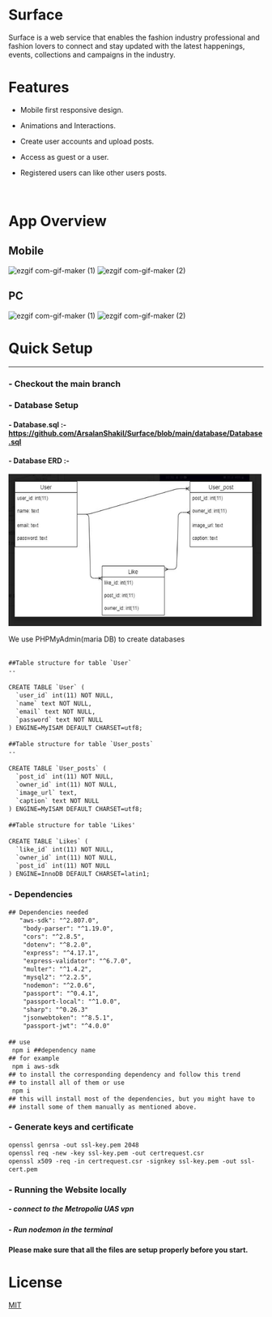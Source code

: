 



# Surface

Surface is a web service that enables the fashion industry professional and fashion lovers to connect and stay updated with the latest happenings, events, collections and campaigns in the industry.
<br>
# Features

- Mobile first responsive design.

- Animations and Interactions.

- Create user accounts and upload posts.

- Access as guest or a user.

- Registered users can like other users posts.
<br>

# App Overview

## Mobile
![ezgif com-gif-maker (1)](https://user-images.githubusercontent.com/40695548/117309710-597d4080-ae8b-11eb-8f9a-461b1bb8d9b7.gif)
![ezgif com-gif-maker (2)](https://github.com/ArsalanShakil/Surface/blob/main/ezgif.com-gif-maker%20(2).gif)

## PC
![ezgif com-gif-maker (1)](https://user-images.githubusercontent.com/40695548/117312574-d01b3d80-ae8d-11eb-99c4-b6b8389ed4d6.gif)
![ezgif com-gif-maker (2)](https://user-images.githubusercontent.com/40695548/117313108-46b83b00-ae8e-11eb-8aed-6efdd235a623.gif)



# Quick Setup
-------
### - Checkout the main branch
### - Database Setup

#### - Database.sql :- https://github.com/ArsalanShakil/Surface/blob/main/database/Database.sql
#### - Database ERD :- 
   <img  height="300px" width="500px" src="https://github.com/ArsalanShakil/Surface/blob/main/database/Surface%20Entity%20Relationship%20Diagram.jpg" />

We use PHPMyAdmin(maria DB) to create databases

```

##Table structure for table `User`
--

CREATE TABLE `User` (
  `user_id` int(11) NOT NULL,
  `name` text NOT NULL,
  `email` text NOT NULL,
  `password` text NOT NULL
) ENGINE=MyISAM DEFAULT CHARSET=utf8;

##Table structure for table `User_posts`
--

CREATE TABLE `User_posts` (
  `post_id` int(11) NOT NULL,
  `owner_id` int(11) NOT NULL,
  `image_url` text,
  `caption` text NOT NULL
) ENGINE=MyISAM DEFAULT CHARSET=utf8;

##Table structure for table 'Likes'

CREATE TABLE `Likes` (
  `like_id` int(11) NOT NULL,
  `owner_id` int(11) NOT NULL,
  `post_id` int(11) NOT NULL
) ENGINE=InnoDB DEFAULT CHARSET=latin1;

```
### - Dependencies
```
## Dependencies needed
   "aws-sdk": "^2.807.0",
    "body-parser": "^1.19.0",
    "cors": "^2.8.5",
    "dotenv": "^8.2.0",
    "express": "^4.17.1",
    "express-validator": "^6.7.0",
    "multer": "^1.4.2",
    "mysql2": "^2.2.5",
    "nodemon": "^2.0.6",
    "passport": "^0.4.1",
    "passport-local": "^1.0.0",
    "sharp": "^0.26.3"
    "jsonwebtoken": "^8.5.1",
    "passport-jwt": "^4.0.0"

## use
 npm i ##dependency name
## for example
 npm i aws-sdk
## to install the corresponding dependency and follow this trend 
## to install all of them or use 
 npm i 
## this will install most of the dependencies, but you might have to 
## install some of them manually as mentioned above.

```
### - Generate keys and certificate
```
openssl genrsa -out ssl-key.pem 2048
openssl req -new -key ssl-key.pem -out certrequest.csr
openssl x509 -req -in certrequest.csr -signkey ssl-key.pem -out ssl-cert.pem
```
### - Running the Website locally

##### - connect to the Metropolia UAS vpn
##### - Run nodemon in the terminal




#### Please make sure that all the files are setup properly before you start.

# License
[MIT](https://choosealicense.com/licenses/mit/)
